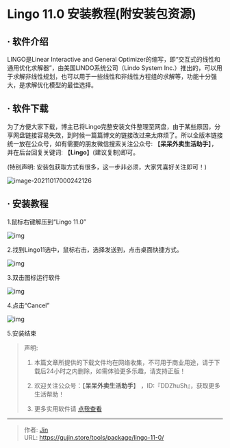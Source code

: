 # Lingo 11.0 安装教程(附安装包资源)


## · 软件介绍
LINGO是Linear Interactive and General Optimizer的缩写，即“交互式的线性和通用优化求解器”，由美国LINDO系统公司（Lindo System Inc.）推出的，可以用于求解非线性规划，也可以用于一些线性和非线性方程组的求解等，功能十分强大，是求解优化模型的最佳选择。


## · 软件下载
为了方便大家下载，博主已将Lingo完整安装文件整理至网盘，由于某些原因，分享网盘链接容易失效，到时候一篇篇博文的链接改过来太麻烦了。所以全版本链接统一放在公众号，如有需要的朋友微信搜索关注公众号: 【**呆呆外卖生活助手**】，并在后台回复关键词: 【**Lingo**】(建议复制)即可。

(特别声明: 安装包获取方式有很多，这一步非必须，大家凭喜好关注即可！)

![image-20211017000242126](https://img.gujin.store/img/image-20211017000242126.png)

## · 安装教程

1.鼠标右键解压到“Lingo 11.0”

![img](https://img.gujin.store/img/v2-76ce98b63a99944d79a88bdbc63b165e_720w.png)

2.找到Lingo11选中，鼠标右击，选择发送到，点击桌面快捷方式。

![img](https://img.gujin.store/img/v2-8b4b0faba84ce6087567e90b5f5b9010_720w.png)

3.双击图标运行软件

![img](https://img.gujin.store/img/v2-e9a89aeb15f96ebd8aa5fcc1e9e6b167_720w.png)

4.点击“Cancel”

![img](https://img.gujin.store/img/v2-daf80531bb780949e9fe8dee25f12f34_720w.png)

5.安装结束

 




> 声明: 
>
> 1. 本篇文章所提供的下载文件均在网络收集，不可用于商业用途，请于下载后24小时之内删除，如需体验更多乐趣，请支持正版！
>
> 2. 欢迎关注公众号：【**呆呆外卖生活助手**】 ，ID:『DDZhuSh』，获取更多生活帮助！
>
> 3. 更多实用软件请  [点我查看](/tools)

---

> 作者: [Jin](https://img.gujin.store/img/favicon.ico)  
> URL: https://gujin.store/tools/package/lingo-11-0/  

